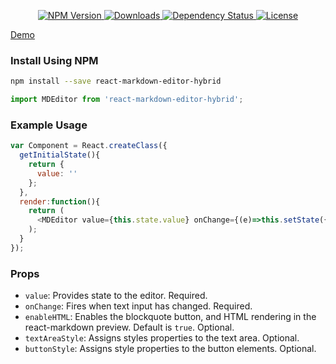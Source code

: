 <p align="center">
  <a href="https://npmjs.org/package/react-markdown-editor-hybrid">
    <img src="https://img.shields.io/npm/v/react-markdown-editor-hybrid.svg?style=flat-square"
         alt="NPM Version">
  </a>
  <!-- <a href="https://travis-ci.org/jaszhix/react-markdown-editor-hybrid">
    <img src="https://img.shields.io/travis/jaszhix/react-markdown-editor-hybrid.svg?style=flat-square"
         alt="Build Status">
  </a> -->
  <a href="https://npmjs.org/package/react-markdown-editor-hybrid">
    <img src="http://img.shields.io/npm/dm/react-markdown-editor-hybrid.svg?style=flat-square"
         alt="Downloads">
  </a>

  <a href="https://david-dm.org/jaszhix/react-markdown-editor-hybrid.svg">
    <img src="https://david-dm.org/jaszhix/react-markdown-editor-hybrid.svg?style=flat-square"
         alt="Dependency Status">
  </a>

  <a href="https://github.com/jaszhix/react-markdown-editor-hybrid/blob/master/LICENSE">
    <img src="https://img.shields.io/npm/l/react-markdown-editor-hybrid.svg?style=flat-square"
         alt="License">
  </a>
</p>

[Demo](http://jaszhix.com/react-markdown-editor-hybrid/)

### Install Using NPM

```sh
npm install --save react-markdown-editor-hybrid
```

```js
import MDEditor from 'react-markdown-editor-hybrid';
```

### Example Usage

```js
var Component = React.createClass({
  getInitialState(){
    return {
      value: ''
    };
  },
  render:function(){
    return (
      <MDEditor value={this.state.value} onChange={(e)=>this.setState({value: e})} />
    );
  }
});
```

### Props

  * ```value```: Provides state to the editor. Required.
  * ```onChange```: Fires when text input has changed. Required.
  * ```enableHTML```: Enables the blockquote button, and HTML rendering in the react-markdown preview. Default is ```true```. Optional.
  * ```textAreaStyle```: Assigns styles properties to the text area. Optional.
  * ```buttonStyle```: Assigns style properties to the button elements. Optional.